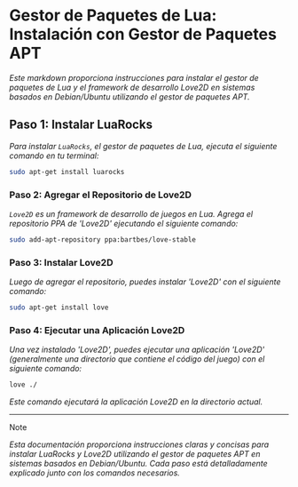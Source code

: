 <!-- Autor: Daniel Benjamin Perez Morales -->
<!-- GitHub: https://github.com/D4nitrix13 -->
<!-- GitLab: https://gitlab.com/D4nitrix13 -->
<!-- Correo electrónico: danielperezdev@proton.me -->

# Gestor de Paquetes de Lua: Instalación con Gestor de Paquetes APT

*Este markdown proporciona instrucciones para instalar el gestor de paquetes de Lua y el framework de desarrollo Love2D en sistemas basados en Debian/Ubuntu utilizando el gestor de paquetes APT.*

## Paso 1: Instalar LuaRocks

*Para instalar `LuaRocks`, el gestor de paquetes de Lua, ejecuta el siguiente comando en tu terminal:*

```bash
sudo apt-get install luarocks
```

### Paso 2: Agregar el Repositorio de Love2D

*`Love2D` es un framework de desarrollo de juegos en Lua. Agrega el repositorio PPA de 'Love2D' ejecutando el siguiente comando:*

```bash
sudo add-apt-repository ppa:bartbes/love-stable
```

### Paso 3: Instalar Love2D

*Luego de agregar el repositorio, puedes instalar 'Love2D' con el siguiente comando:*

```bash
sudo apt-get install love
```

### Paso 4: Ejecutar una Aplicación Love2D

*Una vez instalado 'Love2D', puedes ejecutar una aplicación 'Love2D' (generalmente una directorio que contiene el código del juego) con el siguiente comando:*

```bash
love ./
```

*Este comando ejecutará la aplicación Love2D en la directorio actual.*

---

> [!NOTE]
> *Esta documentación proporciona instrucciones claras y concisas para instalar LuaRocks y Love2D utilizando el gestor de paquetes APT en sistemas basados en Debian/Ubuntu. Cada paso está detalladamente explicado junto con los comandos necesarios.*
